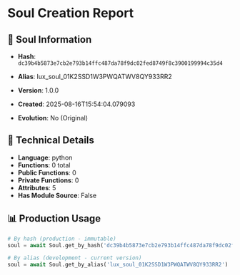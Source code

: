 # Soul Creation Report

## 🧬 Soul Information
- **Hash**: `dc39b4b5873e7cb2e793b14ffc487da78f9dc02fed8749f8c3900199994c35d4`
- **Alias**: lux_soul_01K2SSD1W3PWQATWV8QY933RR2
- **Version**: 1.0.0
- **Created**: 2025-08-16T15:54:04.079093

- **Evolution**: No (Original)

## 🔧 Technical Details
- **Language**: python
- **Functions**: 0 total
- **Public Functions**: 0
- **Private Functions**: 0
- **Attributes**: 5
- **Has Module Source**: False

## 📊 Production Usage
```python
# By hash (production - immutable)
soul = await Soul.get_by_hash('dc39b4b5873e7cb2e793b14ffc487da78f9dc02fed8749f8c3900199994c35d4')

# By alias (development - current version)
soul = await Soul.get_by_alias('lux_soul_01K2SSD1W3PWQATWV8QY933RR2')
```
